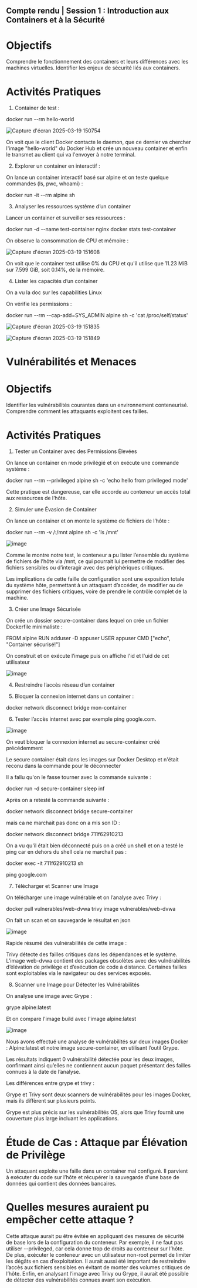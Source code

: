 ## Compte rendu  | Session 1 : Introduction aux Containers et à la Sécurité

# Objectifs

Comprendre le fonctionnement des containers et leurs différences avec les machines virtuelles.
Identifier les enjeux de sécurité liés aux containers.

# Activités Pratiques

1) Container de test  :

  docker run --rm hello-world


![Capture d'écran 2025-03-19 150754](https://github.com/user-attachments/assets/6d3b8cbb-6333-4904-bf1b-60f98be4a3fd)

On voit que le client Docker contacte le daemon, que ce dernier va chercher l'image "hello-world" du Docker Hub et crée un nouveau container et enfin le transmet au client qui va l'envoyer à notre terminal.

2) Explorer un container en interactif : 

On lance un container interactif basé sur alpine et on teste quelque commandes (ls, pwc, whoami) :

docker run -it --rm alpine sh

3) Analyser les ressources système d’un container

Lancer un container et surveiller ses ressources :

docker run -d --name test-container nginx
docker stats test-container

On observe la consommation de CPU et mémoire : 

![Capture d'écran 2025-03-19 151608](https://github.com/user-attachments/assets/16907984-2963-41c8-8692-3a0438e022fc)

On voit que le container test utilise 0% du CPU et qu'il utilise que 11.23 MiB sur 7.599 GiB, soit 0.14%, de la  mémoire.

4) Lister les capacités d’un container

On a vu la doc sur les capabilities Linux

On vérifie les permissions :

docker run --rm --cap-add=SYS_ADMIN alpine sh -c 'cat /proc/self/status'

![Capture d'écran 2025-03-19 151835](https://github.com/user-attachments/assets/d8ec183b-021c-4e85-8a2f-4e987eaca20a)


![Capture d'écran 2025-03-19 151849](https://github.com/user-attachments/assets/9fb3c95a-cc40-43f2-8776-08cff01182d3)

# Vulnérabilités et Menaces

# Objectifs

Identifier les vulnérabilités courantes dans un environnement conteneurisé.
Comprendre comment les attaquants exploitent ces failles.

# Activités Pratiques

1) Tester un Container avec des Permissions Élevées

On lance un container en mode privilégié et on exécute une commande système :

docker run --rm --privileged alpine sh -c 'echo hello from privileged mode'

Cette pratique est dangereuse, car elle accorde au conteneur un accès total aux ressources de l’hôte. 

2) Simuler une Évasion de Container

On lance un container et on monte le système de fichiers de l’hôte :

docker run --rm -v /:/mnt alpine sh -c 'ls /mnt'

![image](https://github.com/user-attachments/assets/cc4afc3d-962e-4d27-9d99-fd66cd784754)

Comme le montre notre test, le conteneur a pu lister l’ensemble du système de fichiers de l’hôte via /mnt, ce qui pourrait lui permettre de modifier des fichiers sensibles ou d’interagir avec des périphériques critiques.

Les implications de cette faille de configuration sont une exposition totale du système hôte, permettant à un attaquant d’accéder, de modifier ou de supprimer des fichiers critiques, voire de prendre le contrôle complet de la machine.

3) Créer une Image Sécurisée

On crée un dossier secure-container dans lequel on crée un fichier Dockerfile minimaliste :

FROM alpine
RUN adduser -D appuser
USER appuser
CMD ["echo", "Container sécurisé!"]

On construit et on exécute l’image puis on affiche l'id et l'uid de cet utilisateur


![image](https://github.com/user-attachments/assets/32f10e90-fb73-4aa4-89a8-d11a069c89b6)



4) Restreindre l’accès réseau d’un container

5) Bloquer la connexion internet dans un container :

docker network disconnect bridge mon-container

6) Tester l’accès internet avec par exemple ping google.com.

![image](https://github.com/user-attachments/assets/b303b9cb-2d1a-4cad-afb4-b8b422482792)

On veut bloquer la connexion internet au secure-container créé précédemment 

Le secure container était dans les images sur Docker Desktop et n'était reconu dans la commande pour le déconnecter

Il a fallu qu'on le fasse tourner avec la commande suivante : 

docker run -d secure-container sleep inf 

Après on a retesté la commande suivante : 

docker network disconnect bridge secure-container 

mais ca ne marchait pas donc on a mis son ID : 

docker network disconnect bridge 711f62910213

On a vu qu'il était bien déconnecté puis on a créé un shell et on a testé le ping car en dehors du shell cela ne marchait pas : 

docker exec -it 711f62910213 sh

ping google.com



7) Télécharger et Scanner une Image

On télécharger une image vulnérable et on l’analyse avec Trivy :

docker pull vulnerables/web-dvwa
trivy image vulnerables/web-dvwa

On fait un scan et on sauvegarde le résultat en json

![image](https://github.com/user-attachments/assets/12ed5bf7-da11-4fba-89e3-0f61c894122e)

Rapide résumé des vulnérabilités de cette image : 

Trivy détecte des failles critiques dans les dépendances et le système.
L’image web-dvwa contient des packages obsolètes avec des vulnérabilités d’élévation de privilège et d’exécution de code à distance.
Certaines failles sont exploitables via le navigateur ou des services exposés.

8) Scanner une Image pour Détecter les Vulnérabilités

On analyse une image avec Grype :

grype alpine:latest

Et on compare l'image build avec l'image alpine:latest

![image](https://github.com/user-attachments/assets/77868665-c1e0-408c-8a16-d03b5983c0fa)

Nous avons effectué une analyse de vulnérabilités sur deux images Docker : Alpine:latest et notre image secure-container, en utilisant l’outil Grype.

Les résultats indiquent 0 vulnérabilité détectée pour les deux images, confirmant ainsi qu’elles ne contiennent aucun paquet présentant des failles connues à la date de l’analyse.

Les différences entre grype et trivy : 

Grype et Trivy sont deux scanners de vulnérabilités pour les images Docker, mais ils diffèrent sur plusieurs points. 

Grype est plus précis sur les vulnérabilités OS, alors que Trivy fournit une couverture plus large incluant les applications.


# Étude de Cas : Attaque par Élévation de Privilège

Un attaquant exploite une faille dans un container mal configuré.
Il parvient à exécuter du code sur l’hôte et récupérer la sauvegarde d'une base de données qui contient des données bancaires.

# Quelles mesures auraient pu empêcher cette attaque ?


Cette attaque aurait pu être évitée en appliquant des mesures de sécurité de base lors de la configuration du conteneur. Par exemple, il ne faut pas utiliser --privileged, car cela donne trop de droits au conteneur sur l’hôte. De plus, exécuter le conteneur avec un utilisateur non-root permet de limiter les dégâts en cas d’exploitation. Il aurait aussi été important de restreindre l’accès aux fichiers sensibles en évitant de monter des volumes critiques de l’hôte. Enfin, en analysant l’image avec Trivy ou Grype, il aurait été possible de détecter des vulnérabilités connues avant son exécution.







